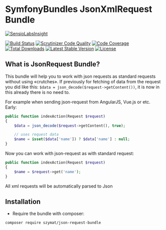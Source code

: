 SymfonyBundles JsonXmlRequest Bundle
=================================

[![SensioLabsInsight][sensiolabs-insight-image]][sensiolabs-insight-link]

[![Build Status][testing-image]][testing-link]
[![Scrutinizer Code Quality][scrutinizer-code-quality-image]][scrutinizer-code-quality-link]
[![Code Coverage][code-coverage-image]][code-coverage-link]
[![Total Downloads][downloads-image]][package-link]
[![Latest Stable Version][stable-image]][package-link]
[![License][license-image]][license-link]

What is JsonRequest Bundle?
---------------------------
This bundle will help you to work with json requests as standard requests without using «crutches».
If previously for fetching of data from the request you did like this:
`$data = json_decode($request->getContent())`,
it is now in this already there is no need to.

For example when sending json-request from AngularJS, Vue.js or etc.
Early:
``` php
public function indexAction(Request $request)
{
    $data = json_decode($request->getContent(), true);

    // uses request data
    $name = isset($data['name']) ? $data['name'] : null;
}
```

Now you can work with json-request as with standard request:
``` php
public function indexAction(Request $request)
{
    $name = $request->get('name');
}
```

All xml requests will be automatically parsed to Json

Installation
------------
* Require the bundle with composer:

``` bash
composer require szymat/json-request-bundle
```

[package-link]: https://packagist.org/packages/symfony-bundles/json-request-bundle
[license-link]: https://github.com/symfony-bundles/json-request-bundle/blob/master/LICENSE
[license-image]: https://poser.pugx.org/symfony-bundles/json-request-bundle/license
[testing-link]: https://travis-ci.org/symfony-bundles/json-request-bundle
[testing-image]: https://travis-ci.org/symfony-bundles/json-request-bundle.svg?branch=master
[stable-image]: https://poser.pugx.org/symfony-bundles/json-request-bundle/v/stable
[downloads-image]: https://poser.pugx.org/symfony-bundles/json-request-bundle/downloads
[sensiolabs-insight-link]: https://insight.sensiolabs.com/projects/dea68633-2368-4e12-a516-89157d2c6b07
[sensiolabs-insight-image]: https://insight.sensiolabs.com/projects/dea68633-2368-4e12-a516-89157d2c6b07/big.png
[code-coverage-link]: https://scrutinizer-ci.com/g/symfony-bundles/json-request-bundle/?branch=master
[code-coverage-image]: https://scrutinizer-ci.com/g/symfony-bundles/json-request-bundle/badges/coverage.png?b=master
[scrutinizer-code-quality-link]: https://scrutinizer-ci.com/g/symfony-bundles/json-request-bundle/?branch=master
[scrutinizer-code-quality-image]: https://scrutinizer-ci.com/g/symfony-bundles/json-request-bundle/badges/quality-score.png?b=master
